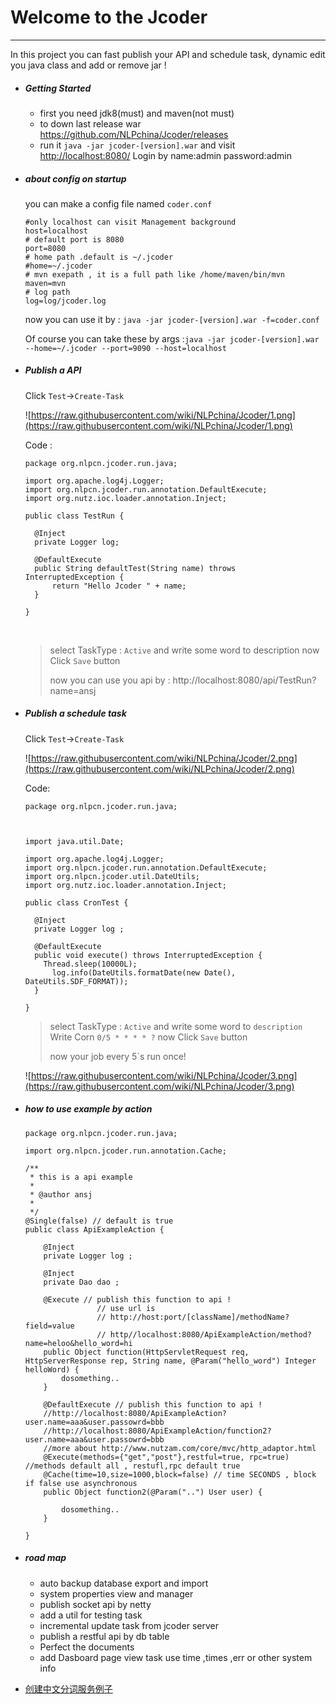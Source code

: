 # Welcome to the Jcoder 

------

In this project you can fast publish your API and schedule task, dynamic edit you java class and add or remove jar !



- ##### Getting Started

  * first you need jdk8(must) and maven(not must)
  * to down last release war https://github.com/NLPchina/Jcoder/releases
  * run it `java -jar jcoder-[version].war`  and visit [http://localhost:8080/](http://localhost:8080/) Login by name:admin password:admin 
   
- ##### about config on startup

  you can make a config file named `coder.conf`
  
  ````
  #only localhost can visit Management background
  host=localhost 
  # default port is 8080
  port=8080
  # home path .default is ~/.jcoder
  #home=~/.jcoder 
  # mvn exepath , it is a full path like /home/maven/bin/mvn
  maven=mvn
  # log path 
  log=log/jcoder.log
  ````
  now you can use it by : `java -jar jcoder-[version].war -f=coder.conf` 
 
  Of course you can take these by args :`java -jar jcoder-[version].war --home=~/.jcoder --port=9090 --host=localhost`

	

- ##### Publish a API 

  Click `Test`->`Create-Task`

  ![https://raw.githubusercontent.com/wiki/NLPchina/Jcoder/1.png](https://raw.githubusercontent.com/wiki/NLPchina/Jcoder/1.png)

  Code :

  ````
  package org.nlpcn.jcoder.run.java;

  import org.apache.log4j.Logger;
  import org.nlpcn.jcoder.run.annotation.DefaultExecute;
  import org.nutz.ioc.loader.annotation.Inject;

  public class TestRun {

  	@Inject
  	private Logger log;

  	@DefaultExecute
  	public String defaultTest(String name) throws InterruptedException {
  		return "Hello Jcoder " + name;
  	}

  }
  ````

  ​

  > select TaskType : `Active` and write some word to description now Click `Save` button
  >
  >  now you can use you api by : http://localhost:8080/api/TestRun?name=ansj

- ##### Publish a schedule task

  Click `Test`->`Create-Task`

  ![https://raw.githubusercontent.com/wiki/NLPchina/Jcoder/2.png](https://raw.githubusercontent.com/wiki/NLPchina/Jcoder/2.png)

  Code:

  ````
  package org.nlpcn.jcoder.run.java;



  import java.util.Date;

  import org.apache.log4j.Logger;
  import org.nlpcn.jcoder.run.annotation.DefaultExecute;
  import org.nlpcn.jcoder.util.DateUtils;
  import org.nutz.ioc.loader.annotation.Inject;

  public class CronTest {
  	
  	@Inject
  	private Logger log ;

  	@DefaultExecute
  	public void execute() throws InterruptedException {
      Thread.sleep(10000L);
  		log.info(DateUtils.formatDate(new Date(), DateUtils.SDF_FORMAT));
  	}

  }
  ````

  > select TaskType : `Active` and write some word to `description` Write Corn `0/5 * * * * ?`  now Click `Save` button
  >
  >  now your job every 5`s run once!

  ![https://raw.githubusercontent.com/wiki/NLPchina/Jcoder/3.png](https://raw.githubusercontent.com/wiki/NLPchina/Jcoder/3.png)


- ##### how to use example by action

	````
	package org.nlpcn.jcoder.run.java;
	
	import org.nlpcn.jcoder.run.annotation.Cache;
	
	/**
	 * this is a api example
	 * 
	 * @author ansj
	 *
	 */
	@Single(false) // default is true
	public class ApiExampleAction {
		
		@Inject
		private Logger log ;
		
		@Inject
		private Dao dao ;
	
		@Execute // publish this function to api !
					// use url is
					// http://host:port/[className]/methodName?field=value
					// http//localhost:8080/ApiExampleAction/method?name=heloo&hello_word=hi
		public Object function(HttpServletRequest req, HttpServerResponse rep, String name, @Param("hello_word") Integer helloWord) {
			dosomething..
		}
	
		@DefaultExecute // publish this function to api !
		//http://localhost:8080/ApiExampleAction?user.name=aaa&user.passowrd=bbb
		//http://localhost:8080/ApiExampleAction/function2?user.name=aaa&user.passowrd=bbb
		//more about http://www.nutzam.com/core/mvc/http_adaptor.html
		@Execute(methods={"get","post"},restful=true, rpc=true) //methods default all , restufl,rpc default true 
		@Cache(time=10,size=1000,block=false) // time SECONDS , block if false use asynchronous
		public Object function2(@Param("..") User user) {
	
			dosomething..
		}
	
	}
	
	````
	
	
- ##### road map
  * auto backup database export and import
  * system properties view and manager
  * publish socket api by netty
  * add a util for testing task
  * incremental update task from jcoder server
  * publish a restful api by db table
  * Perfect the documents
  * add Dasboard page view task use time ,times ,err  or other system info 
  

* [创建中文分词服务例子](http://www.jianshu.com/p/1fcf5327107a)

